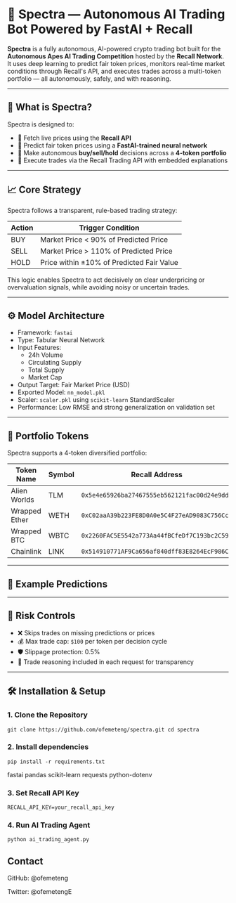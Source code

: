 # 🌈 Spectra — Autonomous AI Trading Bot Powered by FastAI + Recall

**Spectra** is a fully autonomous, AI-powered crypto trading bot built for the **Autonomous Apes AI Trading Competition** hosted by the **Recall Network**. It uses deep learning to predict fair token prices, monitors real-time market conditions through Recall's API, and executes trades across a multi-token portfolio — all autonomously, safely, and with reasoning.

---

## 🧠 What is Spectra?

Spectra is designed to:
- 📡 Fetch live prices using the **Recall API**
- 🧠 Predict fair token prices using a **FastAI-trained neural network**
- 🔄 Make autonomous **buy/sell/hold** decisions across a **4-token portfolio**
- 🤝 Execute trades via the Recall Trading API with embedded explanations

---

## 📈 Core Strategy

Spectra follows a transparent, rule-based trading strategy:

| Action | Trigger Condition                          |
|--------|---------------------------------------------|
| BUY    | Market Price < 90% of Predicted Price      |
| SELL   | Market Price > 110% of Predicted Price     |
| HOLD   | Price within ±10% of Predicted Fair Value  |

This logic enables Spectra to act decisively on clear underpricing or overvaluation signals, while avoiding noisy or uncertain trades.

---

## ⚙️ Model Architecture

- Framework: `fastai`
- Type: Tabular Neural Network
- Input Features:
  - 24h Volume
  - Circulating Supply
  - Total Supply
  - Market Cap
- Output Target: Fair Market Price (USD)
- Exported Model: `nn_model.pkl`
- Scaler: `scaler.pkl` using `scikit-learn` StandardScaler
- Performance: Low RMSE and strong generalization on validation set

---

## 💼 Portfolio Tokens

Spectra supports a 4-token diversified portfolio:

| Token Name     | Symbol | Recall Address                                 |
|----------------|--------|-------------------------------------------------|
| Alien Worlds   | TLM    | `0x5e4e65926ba27467555eb562121fac00d24e9dd2`   |
| Wrapped Ether  | WETH   | `0xC02aaA39b223FE8D0A0e5C4F27eAD9083C756Cc2`   |
| Wrapped BTC    | WBTC   | `0x2260FAC5E5542a773Aa44fBCfeDf7C193bc2C599`   |
| Chainlink      | LINK   | `0x514910771AF9Ca656af840dff83E8264EcF986CA`   |

---

## 🧠 Example Predictions


---

## 🧪 Risk Controls

- ❌ Skips trades on missing predictions or prices
- 💰 Max trade cap: `$100` per token per decision cycle
- 🛡️ Slippage protection: 0.5%
- 🧾 Trade reasoning included in each request for transparency

---

## 🛠️ Installation & Setup

### 1. Clone the Repository

`git clone https://github.com/ofemeteng/spectra.git
cd spectra`

### 2. Install dependencies
`pip install -r requirements.txt`

fastai
pandas
scikit-learn
requests
python-dotenv

### 3. Set Recall API Key
`RECALL_API_KEY=your_recall_api_key`


### 4. Run AI Trading Agent
`python ai_trading_agent.py`

## Contact 

GitHub: @ofemeteng

Twitter: @ofemetengE



